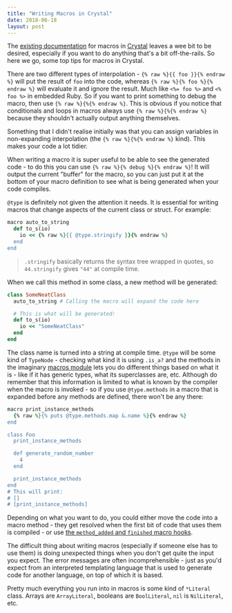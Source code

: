 ```yaml
---
title: "Writing Macros in Crystal"
date: 2018-06-18
layout: post
---
```


The [existing documentation](https://crystal-lang.org/docs/syntax_and_semantics/macros.html) for macros in [Crystal](https://crystal-lang.org) leaves a wee bit to be desired, especially if you want to do anything that's a bit off-the-rails. So here we go, some top tips for macros in Crystal.

There are two different types of interpolation - `{% raw %}{{ foo }}{% endraw %}` will put the result of `foo` into the code, whereas `{% raw %}{% foo %}{% endraw %}` will evaluate it and ignore the result. Much like `<%= foo %>` and `<% foo %>` in embedded Ruby. So if you want to print something to debug the macro, then use `{% raw %}{%{% endraw %}`. This is obvious if you notice that conditionals and loops in macros always use `{% raw %}{%{% endraw %}` because they shouldn't actually output anything themselves.

Something that I didn't realise initially was that you can assign variables in non-expanding interpolation (the `{% raw %}{%{% endraw %}` kind). This makes your code a lot tidier.

When writing a macro it is super useful to be able to see the generated code - to do this you can use `{% raw %}{% debug %}{% endraw %}`! It will output the current "buffer" for the macro, so you can just put it at the bottom of your macro definition to see what is being generated when your code compiles.

`@type` is definitely not given the attention it needs. It is essential for writing macros that change aspects of the current class or struct. For example:

```ruby
macro auto_to_string
  def to_s(io)
    io << {% raw %}{{ @type.stringify }}{% endraw %}
  end
end
```

> `.stringify` basically returns the syntax tree wrapped in quotes, so `44.stringify` gives `"44"` at compile time.

When we call this method in some class, a new method will be generated:

```ruby
class SomeNeatClass
  auto_to_string # Calling the macro will expand the code here

  # This is what will be generated:
  def to_s(io)
    io << "SomeNeatClass"
  end
end
```

The class name is turned into a string at compile time. `@type` will be some kind of `TypeNode` - checking what kind it is using `.is_a?` and the methods in the imaginary [macros module](http://crystal-lang.org/api/Crystal/Macros.html) lets you do different things based on what it is - like if it has generic types, what its superclasses are, etc. Although do remember that this information is limited to what is known by the compiler when the macro is invoked - so if you use `@type.methods` in a macro that is expanded before any methods are defined, there won't be any there:

```ruby
macro print_instance_methods
  {% raw %}{% puts @type.methods.map &.name %}{% endraw %}
end

class Foo
  print_instance_methods

  def generate_random_number
    4
  end

  print_instance_methods
end
# This will print:
# []
# [print_instance_methods]
```

Depending on what you want to do, you could either move the code into a macro method - they get resolved when the first bit of code that uses them is compiled - or use [the `method_added` and `finished` macro hooks](https://crystal-lang.org/docs/syntax_and_semantics/macros/hooks.html).

The difficult thing about writing macros (especially if someone else has to use them) is doing unexpected things when you don't get quite the input you expect. The error messages are often incomprehensible - just as you'd expect from an interpreted templating language that is used to generate code for another language, on top of which it is based.

Pretty much everything you run into in macros is some kind of `*Literal` class. Arrays are `ArrayLiteral`, booleans are `BoolLiteral`, `nil` is `NilLiteral`, etc.
